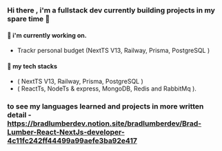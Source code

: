 ### Hi there , i'm a fullstack dev currently building projects in my spare time 👋 ###

#### 🔭 i'm currently working on.
  - Trackr personal budget (NextTS V13, Railway, Prisma, PostgreSQL )
  
#### 🌱 my tech stacks
   - ( NextTS V13, Railway, Prisma, PostgreSQL )
   - ( ReactTs, NodeTs & express, MongoDB, Redis and RabbitMq ).


### to see my languages learned and projects in more written detail - https://bradlumberdev.notion.site/bradlumberdev/Brad-Lumber-React-NextJs-developer-4c11fc242ff44499a99aefe3ba92e417

<!--
**codedevbrad/codedevbrad** is a ✨ _special_ ✨ repository because its `README.md` (this file) appears on your GitHub profile.

Here are some ideas to get you started:


- 🔭 I’m currently working on
- 🌱 I’m currently learning
- 👯 I’m looking to collaborate on ...
- 🤔 I’m looking for help with ...
- 💬 Ask me about ...
- 📫 How to reach me: ...
- 😄 Pronouns: ...
- ⚡ Fun fact: ...
-->
